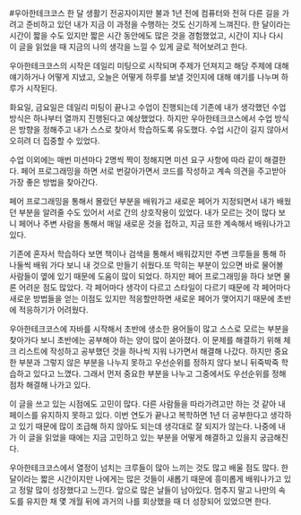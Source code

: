 #우아한테크코스 한 달 생활기
전공자이지만 불과 1년 전에 컴퓨터와 전혀 다른 길을 가려고 준비하고 있던 내가 지금 이 과정을 수행하는 것도 신기하게 느껴진다. 한 달이라는 시간이 짧을 수도 있지만 짧은 시간 동안에도 많은 것을 경험했었고, 시간이 지나 다시 이 글을 읽었을 때 지금의 나의 생각을 느낄 수 있게 글로 적어보려고 한다.

우아한테크코스의 시작은 데일리 미팅으로 시작되며 주제가 던져지고 해당 주제에 대해 얘기하거나 어떻게 지냈고, 오늘은 어떻게 하루를 보낼 것인지에 대해 얘기를 나누며 하루가 시작된다.

화요일, 금요일은 데일리 미팅이 끝나고 수업이 진행되는데 기존에 내가 생각했던 수업 방식은 하나부터 열까지 진행된다고 예상했었다. 하지만 우아한테크코스에서 수업 방식은 방향을 정해주고 내가 스스로 찾아서 학습하도록 유도했다. 수업 시간이 길지 않아서 오히려 더 집중할 수 있었다.

수업 이외에는 매번 미션마다 2명씩 짝이 정해지면 미션 요구 사항에 따라 같이 해결한다. 페어 프로그래밍을 하면 서로 번갈아가면서 코드를 작성하고 계속 의견을 주고받아 가장 좋은 방법을 찾아간다.

페어 프로그래밍을 통해서 몰랐던 부분을 배워가고 새로운 페어가 지정되면서 내가 배웠던 부분을 알려줄 수도 있어서 서로 간의 상호작용이 있었다. 내가 모르는 것이 많다 보니 페어나 주변 사람을 통해서 매일 새로운 것을 접하고, 지금 또한 계속해서 배워나가고 있다.

기존에 혼자서 학습하다 보면 책이나 검색을 통해서 배워갔지만 주변 크루들을 통해 하나둘씩 배워 가다 보니 내 것으로 만들기 쉬웠다.또 막히는 부분이 있으면 바로 물어볼 사람들이 옆에 있기 때문에 도움이 많이 되었다. 하지만 페어 프로그래밍을 하다 보면 물론 어려운 점도 많았다. 각 페어마다 생각이 다르고 스타일이 다르기 때문에 각 페어마다 새로운 방법들을 얻는 이점도 있지만 적응할만하면 새로운 페어가 맺어지기 때문에 초반에 적응하기가 어려웠다.

우아한테크코스에 자바를 시작해서 초반에 생소한 용어들이 많고 스스로 모르는 부분을 찾아가다 보니 초반에는 공부해야 하는 양이 많이 쏟아졌다. 이 문제를 해결하기 위해 체크 리스트에 작성하고 공부했던 것을 하나씩 지워 나가면서 해결해 나갔다. 하지만 중요한 부분과 그렇지 않은 부분을 나누지 못하고 우선순위를 정하지 않다 보니 뒤죽박죽 학습하고 있다고 느꼈다. 그래서 먼저 중요한 부분을 나누고 그중에서도 우선순위를 정해 점차 해결해 나가고 있다.

이 글을 쓰고 있는 시점에도 고민이 많다. 다른 사람들을 따라가려고만 하는 것 같아 내 페이스를 유지하지 못하고 있다. 이번 연도가 끝나고 복학하면 1년 더 공부한다고 생각하고 있기 때문에 많이 조급해 하지 않아도 되는데 생각대로 잘 되지가 않는다. 나중에 내가 이 글을 읽었을 때에는 지금 고민하고 있는 부분을 어떻게 해결하고 있을지 궁금해진다.

우아한테크코스에서 열정이 넘치는 크루들이 많아 느끼는 것도 많고 배울 점도 많다. 한 달이라는 짧은 시간이지만 나에게는 많은 것들이 새롭기 때문에 흥미롭게 배워나가고 있고 정말 많이 성장했다고 느낀다. 앞으로 많은 날들이 남아있다. 멈추지 말고 나만의 속도를 유지한 채 몇 개월 뒤에 과거의 나를 회상했을 때 더 성장되어 있었으면 한다.